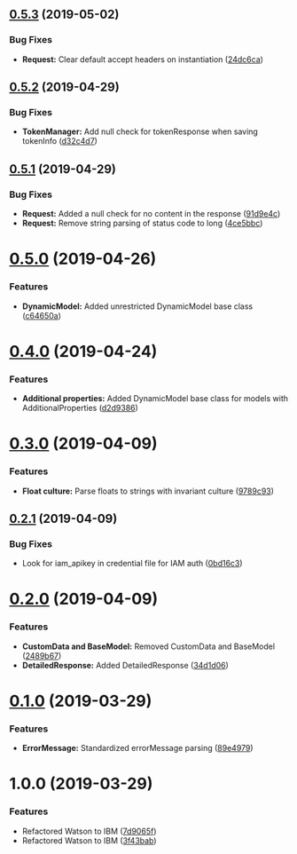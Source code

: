 ## [0.5.3](https://github.com/IBM/dotnet-sdk-core/compare/v0.5.2...v0.5.3) (2019-05-02)


### Bug Fixes

* **Request:** Clear default accept headers on instantiation ([24dc6ca](https://github.com/IBM/dotnet-sdk-core/commit/24dc6ca))

## [0.5.2](https://github.com/IBM/dotnet-sdk-core/compare/v0.5.1...v0.5.2) (2019-04-29)


### Bug Fixes

* **TokenManager:** Add null check for tokenResponse when saving tokenInfo ([d32c4d7](https://github.com/IBM/dotnet-sdk-core/commit/d32c4d7))

## [0.5.1](https://github.com/IBM/dotnet-sdk-core/compare/v0.5.0...v0.5.1) (2019-04-29)


### Bug Fixes

* **Request:** Added a null check for no content in the response ([91d9e4c](https://github.com/IBM/dotnet-sdk-core/commit/91d9e4c))
* **Request:** Remove string parsing of status code to long ([4ce5bbc](https://github.com/IBM/dotnet-sdk-core/commit/4ce5bbc))

# [0.5.0](https://github.com/IBM/dotnet-sdk-core/compare/v0.4.0...v0.5.0) (2019-04-26)


### Features

* **DynamicModel:** Added unrestricted DynamicModel base class ([c64650a](https://github.com/IBM/dotnet-sdk-core/commit/c64650a))

# [0.4.0](https://github.com/IBM/dotnet-sdk-core/compare/v0.3.0...v0.4.0) (2019-04-24)


### Features

* **Additional properties:** Added DynamicModel base class for models with AdditionalProperties ([d2d9386](https://github.com/IBM/dotnet-sdk-core/commit/d2d9386))

# [0.3.0](https://github.com/IBM/dotnet-sdk-core/compare/v0.2.1...v0.3.0) (2019-04-09)


### Features

* **Float culture:** Parse floats to strings with invariant culture ([9789c93](https://github.com/IBM/dotnet-sdk-core/commit/9789c93))

## [0.2.1](https://github.com/IBM/dotnet-sdk-core/compare/v0.2.0...v0.2.1) (2019-04-09)


### Bug Fixes

* Look for iam_apikey in credential file for IAM auth ([0bd16c3](https://github.com/IBM/dotnet-sdk-core/commit/0bd16c3))

# [0.2.0](https://github.com/IBM/dotnet-sdk-core/compare/v0.1.0...v0.2.0) (2019-04-09)


### Features

* **CustomData and BaseModel:** Removed CustomData and BaseModel ([2489b67](https://github.com/IBM/dotnet-sdk-core/commit/2489b67))
* **DetailedResponse:** Added DetailedResponse ([34d1d06](https://github.com/IBM/dotnet-sdk-core/commit/34d1d06))

# [0.1.0](https://github.com/IBM/dotnet-sdk-core/compare/v0.0.1...v0.1.0) (2019-03-29)


### Features

* **ErrorMessage:** Standardized errorMessage parsing ([89e4979](https://github.com/IBM/dotnet-sdk-core/commit/89e4979))

# 1.0.0 (2019-03-29)


### Features

* Refactored Watson to IBM ([7d9065f](https://github.com/IBM/dotnet-sdk-core/commit/7d9065f))
* Refactored Watson to IBM ([3f43bab](https://github.com/IBM/dotnet-sdk-core/commit/3f43bab))
